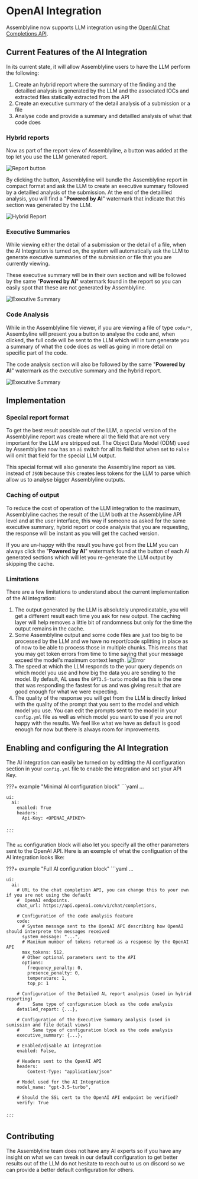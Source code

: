 # OpenAI Integration

Assemblyline now supports LLM integration using the [OpenAI Chat Completions API](https://platform.openai.com/docs/guides/text-generation/chat-completions-api).

## Current Features of the AI Integration

In its current state, it will allow Assemblyline users to have the LLM perform the following:

  1. Create an hybrid report where the summary of the finding and the detailled analysis is generated by the LLM and the associated IOCs and extracted files statically extracted from the API
  2. Create an executive summary of the detail analysis of a submission or a file
  3. Analyse code and provide a summary and detailled analysis of what that code does

### Hybrid reports

Now as part of the report view of Assemblyline, a button was added at the top let you use the LLM generated report.

![Report button](./images/ai_report_button.png)

By clicking the button, Assemblyline will bundle the Assemblyline report in compact format and ask the LLM to create an executive summary followed by a detailled analysis of the submission. At the end of the detaillled analysis, you will find a "**Powered by AI**" watermark that indicate that this section was generated by the LLM.

![Hybrid Report](./images/ai_report.png)

### Executive Summaries

While viewing either the detail of a submission or the detail of a file, when the AI Integration is turned on, the system will automatically ask the LLM to generate executive summaries of the submission or file that you are currently viewing.

These executive summary will be in their own section and will be followed by the same "**Powered by AI**" watermark found in the report so you can easily spot that these are not generated by Assemblyline.

![Executive Summary](./images/ai_summary.png)

### Code Analysis

While in the Assemblyline file viewer, if you are viewing a file of type `code/*`, Assembyline will present you a button to analyse the code and, when clicked, the full code will be sent to the LLM which will in turn generate you a summary of what the code does as well as going in more detail on specific part of the code.

The code analysis section will also be followed by the same "**Powered by AI**" watermark as the executive summary and the hybrid report.

![Executive Summary](./images/ai_fileviewer.png)


## Implementation

### Special report format

To get the best result possible out of the LLM, a special version of the Assemblyline report was create where all the field that are not very important for the LLM are stripped out. The Object Data Model (ODM) used by Assemblyline now has an `ai` switch for all its field that when set to `False` will omit that field for the special LLM output.

This special format will also generate the Assemblyline report as `YAML` instead of `JSON` because this creates less tokens for the LLM to parse which allow us to analyse bigger Assemblyline outputs.

### Caching of output

To reduce the cost of operation of the LLM integration to the maximum, Assemblyline caches the result of the LLM both at the Assemblyline API level and at the user interface, this way if someone as asked for the same executive summary, hybrid report or code analysis that you are requesting, the response will be instant as you will get the cached version.

If you are un-happy with the result you have got from the LLM you can always click the "**Powered by AI**" watermark found at the button of each AI generated sections which will let you re-generate the LLM output by skipping the cache.

### Limitations

There are a few limitations to understand about the current implementation of the AI integration:

  1. The output generated by the LLM is absolutely unpredicatable, you will get a different result each time you ask for new output. The caching layer will help removes a little bit of randomness but only for the time the output remains in the cache.
  2. Some Assemblyline output and some code files are just too big to be processed by the LLM and we have no report/code splitting in place as of now to be able to process those in multiple chunks. This means that you may get token errors from time to time saying that your message exceed the model's maximum context length.
  ![Error](./images/ai_error.png)
  3. The speed at which the LLM responds to the your query depends on which model you use and how big the data you are sending to the model. By default, AL uses the `GPT3.5-turbo` model as this is the one that was responding the fastest for us and was giving result that are good enough for what we were expecting.
  4. The quality of the response you will get from the LLM is directly linked with the quality of the prompt that you sent to the model and which model you use. You can edit the prompts sent to the model in your `config.yml` file as well as which model you want to use if you are not happy with the results. We feel like what we have as default is good enough for now but there is always room for improvements.

## Enabling and configuring the AI Integration

The AI integration can easily be turned on by editting the AI configuration section in your `config.yml` file to enable the integration and set your API Key.

???+ example "Minimal AI configuration block"
    ```yaml
    ...

    ui:
      ai:
        enabled: True
        headers:
          Api-Key: <OPENAI_APIKEY>

    ...
    ```

The `ai` configuration block will also let you specify all the other parameters sent to the OpenAI API. Here is an exemple of what the configuation of the AI integration looks like:

???+ example "Full AI configuration block"
    ```yaml
    ...

    ui:
      ai:
        # URL to the chat completion API, you can change this to your own if you are not using the default
        #  OpenAI endpoints.
        chat_url: https://api.openai.com/v1/chat/completions,

        # Configuration of the code analysis feature
        code:
          # System message sent to the OpenAI API describing how OpenAI should interprete the messages received
          system_message: "...",
          # Maximum number of tokens returned as a response by the OpenAI API
          max_tokens: 512,
          # Other optional parameters sent to the API
          options:
            frequency_penalty: 0,
            presence_penalty: 0,
            temperature: 1,
            top_p: 1

        # Configuration of the Detailed AL report analysis (used in hybrid reporting)
        #     Same type of configuration block as the code analysis
        detailed_report: {...},

        # Configuration of the Executive Summary analysis (used in sumission and file detail views)
        #     Same type of configuration block as the code analysis
        executive_summary: {...},

        # Enabled/disable AI integration
        enabled: False,

        # Headers sent to the OpenAI API
        headers:
            Content-Type: "application/json"

        # Model used for the AI Integration
        model_name: "gpt-3.5-turbo",

        # Should the SSL cert to the OpenAI API endpoint be verified?
        verify: True

    ...
    ```

## Contributing

The Assemblyline team does not have any AI experts so if you have any insight on what we can tweak in our default configuration to get better results out of the LLM do not hesitate to reach out to us on discord so we can provide a better default configuration for others.
